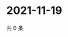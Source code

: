 # 2021-11-19

共 0 条

<!-- BEGIN WEIBO -->
<!-- 最后更新时间 Fri Nov 19 2021 20:22:25 GMT+0800 (China Standard Time) -->

<!-- END WEIBO -->
